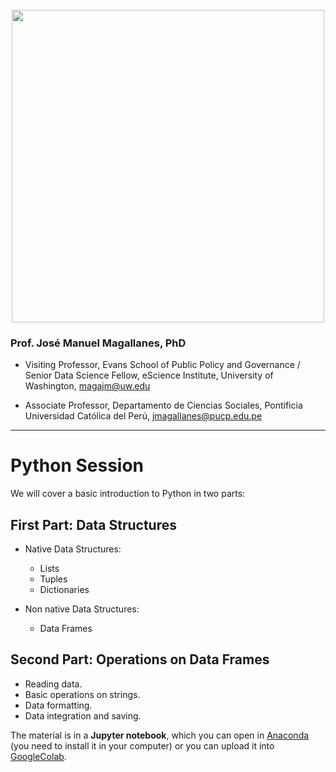 <br> 
<center><img src="https://i.imgur.com/hkb7Bq7.png" width="500"></center>


### Prof. José Manuel Magallanes, PhD

* Visiting Professor, Evans School of Public Policy and Governance / Senior Data Science Fellow, eScience Institute, University of Washington, [magajm@uw.edu](mailto:magajm@uw.edu)

* Associate Professor, Departamento de Ciencias Sociales, Pontificia Universidad Católica del Perú, [jmagallanes@pucp.edu.pe](mailto:jmagallanes@pucp.edu.pe)

_____



# Python Session


We will cover a basic introduction to Python in two parts:

## First Part: Data Structures

* Native  Data Structures:
  - Lists
  - Tuples
  - Dictionaries

* Non native Data Structures:
  - Data Frames

## Second Part: Operations on Data Frames

* Reading data.
* Basic operations on strings.
* Data formatting.
* Data integration and saving.

The material is in a **Jupyter notebook**, which you can open in [Anaconda](https://www.anaconda.com/products/individual) (you need to install it in your computer) or you can upload it into [GoogleColab](https://colab.research.google.com/notebooks/intro.ipynb#recent=true).
